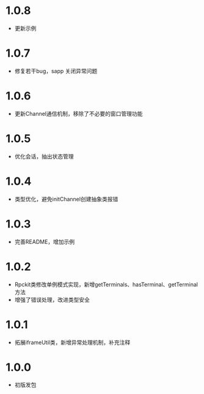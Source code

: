 # 1.0.8
- 更新示例

# 1.0.7
- 修复若干bug，sapp 关闭异常问题

# 1.0.6
- 更新Channel通信机制，移除了不必要的窗口管理功能

# 1.0.5
- 优化会话，抽出状态管理

# 1.0.4
- 类型优化，避免initChannel创建抽象类报错

# 1.0.3
- 完善README，增加示例 

# 1.0.2
- Rpckit类修改单例模式实现，新增getTerminals、hasTerminal、getTerminal方法
- 增强了错误处理，改进类型安全

# 1.0.1
- 拓展iframeUtil类，新增异常处理机制，补充注释

# 1.0.0 
- 初版发包